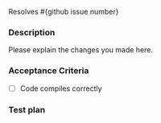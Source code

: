 Resolves #{github issue number}

### Description
Please explain the changes you made here.

### Acceptance Criteria 
- [ ] Code compiles correctly

### Test plan

